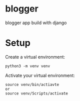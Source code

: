# blogger
 blogger app build with django



# Setup

Create a virtual environment:
```text
python3 -m venv venv
```

Activate your virtual environment:

```
source venv/bin/actiavte
or 
source venv/Scripts/activate
```